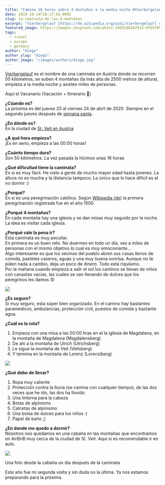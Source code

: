 ```yaml
---
title: "Camina 16 horas sobre 4 montañas a la media noche #Vierbergelauf"
date: 2019-10-14T18:17:54.000Z
slug: la-caminata-de-las-4-montanas
excerpt: "Vierbergelauf [https://de.wikipedia.org/wiki/Vierbergelauf] es el nombre de una caminata en Austria donde se recorren 50 kilómetros, se suben 4 montañas (la más..."
featured_image: https://images.unsplash.com/photo-1465188162913-8fb5709d6d57?ixlib=rb-1.2.1&q=80&fm=jpg&crop=entropy&cs=tinysrgb&w=2000&fit=max&ixid=eyJhcHBfaWQiOjExNzczfQ
tags:
  - travel
  - europe
  - germany
author: "Diego"
author_slug: "diego"
author_image: "/images/authors/diego.jpg"
---
```


[Vierbergelauf](https://de.wikipedia.org/wiki/Vierbergelauf) es el nombre de una caminata en Austria donde se recorren 50 kilómetros, se suben 4 montañas (la más alta de 2500 metros de altura), empieza a la media noche y asisten miles de personas.

Aquí el Vacanario (Vacación + Itinerario 🤯)  
  
**¿Cúando es?**  
La próxima es del jueves 23 al viernes 24 de abril de 2020. Siempre en el segundo jueves después de [semana santa](https://es.wikipedia.org/wiki/Semana_Santa_en_España).  
  
**¿En dónde es?**  
En la ciudad de [St. Veit en Austria](https://www.salzburgerland.com/en/st-veit/)  
  
**¿A qué hora empieza?**  
¡Es en serio, empieza a las 00:00 horas!

**¿Cuánto tiempo dura?**  
Son 50 kilómetros. La vez pasada la hicimos unas 16 horas  
  
**¿Qué dificultad tiene la caminata?**  
En si es muy fácil. He visto a gente de mucho mayor edad hasta jovenes. La altura no es mucha y la distancia tampoco. Lo único que lo hace dificil es el no dormir :)

**¿Porqué?**  
En sí es una peregrinación católica. Según [Wikipedia (de)](https://de.wikipedia.org/wiki/Vierbergelauf) la primera peregrinación registrada fue en el año 1500.

**¿Porqué 4 montañas?**  
En cada montaña hay una iglesia y se dan misas muy seguido por la noche. La idea es visitar cada iglesia.

**¿Porqué vale la pena ir?**  
Esta caminata es muy peculiar.  
En primera es un buen reto. No duermes en todo un día, ves a miles de personas con el mismo objetivo lo cual es muy emocionante...  
Algo interesante es que los vecinos del pueblo abren sus casas llenos de comida, pasteles caseros, aguas y una muy buena sonrisa. Aunque no te piden nada a cambio, deja un poco de dinero. Todo está riquísimo.  
Por la mañana cuando empieza a salir el sol los caminos se llenan de niños con canastas vacías, las cuales se van llenando de dulces que los peregrinos les damos 😍

![](/lavacacion/images/46443304961_314F5DB154_O.jpeg)

**¿Es seguro?**  
Sí muy seguro, esta súper bien organizado. En el camino hay bastantes paramedicos, ambulancias, protección civil, puestos de comida y bastante agua.

**¿Cuál es la ruta?**

1.  Empieza con una misa a las 00:00 hras en el la iglesia de Magdalena, en la montaña de Magdalena (Magdalensberg)
2.  De ahí a la montaña de Ulrich (Ulrichsberg)
3.  Le sigue la montaña de Veit (Veitsberg)
4.  Y termina en la montaña de Lorenz (Lorenziberg)

![](/lavacacion/images/Karte4Berge2004.gif)

**¿Qué debo de llevar?**

1.  Ropa muy caliente
2.  Protección contra la lluvia (se camina con cualquier tiempo), de las dos veces que he ido, las dos ha llovido
3.  Una linterna para la cabeza
4.  Botas de alpinismo
5.  Calcetas de alpinismo
6.  Una bolsa de dulces para los niños :)
7.  Papel de baño ;)

**¿En donde me quedo a dormir?**  
Nosotros nos quedamos en una cabaña en las montañas que encontramos en AirBnB muy cerca de la ciudad de St. Veit. Aquí si es recomendable ir en auto.

![](/lavacacion/images/42385545084_d6fea7fd18_o.jpg)

Una foto desde la cabaña un día después de la caminata

Este año fue mi segunda visita y sin duda no la última. Ya nos estamos preparando para la próxima.